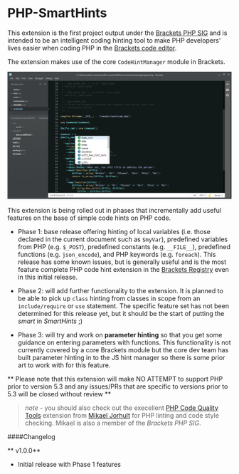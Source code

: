 PHP-SmartHints
==============

This extension is the first project output under the [Brackets PHP SIG](http://brackets-php-sig.github.io/)
and is intended to be an intelligent coding hinting tool to make PHP developers' lives easier when 
coding PHP in the [Brackets code editor](http://brackets.io).  

The extension makes use of the core `CodeHintManager` module in Brackets.

![screenshot](php-smarthints_ss.png)

This extension is being rolled out in phases that incrementally add useful features on the base of simple
code hints on PHP code.

* Phase 1: base release offering hinting of local variables (i.e. those declared in the current document such as `$myVar`),
predefined variables from PHP (e.g. `$_POST`), predefined constants (e.g. `__FILE__`), predefined functions (e.g. `json_encode`), and PHP keywords (e.g. `foreach`).  This release has some known issues, but is generally useful
and is the most feature complete PHP code hint extension in the [Brackets Registry](https://brackets-registry.aboutweb.com/) even in this initial release.

* Phase 2: will add further functionality to the extension.  It is planned to be able to pick up `class` hinting 
from classes in scope from an `include/require` or `use` statement.  The specific feature set has not been
determined for this release yet, but it should be the start of putting the *smart* in *SmartHints* ;)

* Phase 3: will try and work on **parameter hinting** so that you get some guidance on entering parameters 
with functions.  This functionality is not currently covered by a core Brackets module but the core dev team
has built parameter hinting in to the JS hint manager so there is some prior art to work with for this feature.

** Please note that this extension will make NO ATTEMPT to support PHP prior to version 5.3 and any issues/PRs
that are specific to versions prior to 5.3 will be closed without review **

> *note* - you should also check out the execellent [PHP Code Quality Tools](https://github.com/mikaeljorhult/brackets-php-code-quality-tools) extension from [Mikael Jorhult](https://github.com/mikaeljorhult) for PHP linting and code style checking.  Mikael is also a member
of the *Brackets PHP SIG*.

####Changelog

** v1.0.0**

* Initial release with Phase 1 features



